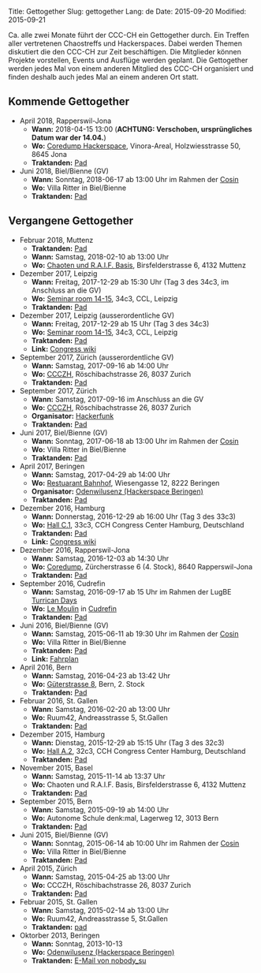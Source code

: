 Title: Gettogether
Slug: gettogether
Lang: de
Date: 2015-09-20
Modified: 2015-09-21

Ca. alle zwei Monate führt der CCC-CH ein Gettogether durch. Ein Treffen aller vertretenen Chaostreffs und Hackerspaces. Dabei werden Themen diskutiert die den CCC-CH zur Zeit beschäftigen. Die Mitglieder können Projekte vorstellen, Events und Ausflüge werden geplant. Die Gettogether werden jedes Mal von einem anderen Mitglied des CCC-CH organisiert und finden deshalb auch jedes Mal an einem anderen Ort statt.

## Kommende Gettogether

 *  April 2018, Rapperswil-Jona
    * **Wann:** 2018-04-15 13:00 (**ACHTUNG: Verschoben, ursprüngliches Datum war der 14.04.**)
    * **Wo:** [Coredump Hackerspace](https://www.coredump.ch/kontakt/), Vinora-Areal, Holzwiesstrasse 50, 8645 Jona
    * **Traktanden:** [Pad](https://pads.ccc-ch.ch/public_pad/april18_gettogether)
 * Juni 2018, Biel/Bienne (GV)
    * **Wann:** Sonntag, 2018-06-17 ab 13:00 Uhr im Rahmen der [Cosin](https://www.cosin.ch/)
    * **Wo:** Villa Ritter in Biel/Bienne
    * **Traktanden:** [Pad](https://pads.ccc-ch.ch/public_pad/gv18)

## Vergangene Gettogether

 *  Februar 2018, Muttenz
    * **Traktanden:** [Pad](https://pads.ccc-ch.ch/public_pad/februar18_gettogether)
    * **Wann:** Samstag, 2018-02-10 ab 13:00 Uhr
    * **Wo:** [Chaoten und R.A.I.F. Basis](http://wiki.chaostreff.ch/Chaostreff), Birsfelderstrasse 6, 4132 Muttenz
 * Dezember 2017, Leipzig
    * **Wann:** Freitag, 2017-12-29 ab 15:30 Uhr (Tag 3 des 34c3, im Anschluss an die GV)
    * **Wo:** [Seminar room 14-15](https://events.ccc.de/congress/2017/wiki/index.php/Room:Seminar_room_14-15), 34c3, CCL, Leipzig
    * **Traktanden:** [Pad](https://pads.ccc-ch.ch/public_pad/34c3_gettogether)
 * Dezember 2017, Leipzig (ausserordentliche GV)
    * **Wann:** Freitag, 2017-12-29 ab 15 Uhr (Tag 3 des 34c3)
    * **Wo:** [Seminar room 14-15](https://events.ccc.de/congress/2017/wiki/index.php/Room:Seminar_room_14-15), 34c3, CCL, Leipzig
    * **Traktanden:** [Pad](https://pads.ccc-ch.ch/public_pad/gv1703)
    * **Link:** [Congress wiki](https://events.ccc.de/congress/2017/wiki/index.php/Session:CCC-CH_GV)
 * September 2017, Zürich (ausserordentliche GV)
    * **Wann:** Samstag, 2017-09-16 ab 14:00 Uhr
    * **Wo:** [CCCZH](https://www.ccczh.ch/hackerspace/), Röschibachstrasse 26, 8037 Zurich
    * **Traktanden:** [Pad](https://pads.ccc-ch.ch/public_pad/gv1702)
 * September 2017, Zürich
    * **Wann:** Samstag, 2017-09-16 im Anschluss an die GV
    * **Wo:** [CCCZH](https://www.ccczh.ch/hackerspace/), Röschibachstrasse 26, 8037 Zurich
    * **Organisator:** [Hackerfunk](https://hackerfunk.ch/)
    * **Traktanden:** [Pad](https://pads.ccc-ch.ch/public_pad/september17_gettogether)
 * Juni 2017, Biel/Bienne (GV)
    * **Wann:** Sonntag, 2017-06-18 ab 13:00 Uhr im Rahmen der [Cosin](https://www.cosin.ch/)
    * **Wo:** Villa Ritter in Biel/Bienne
    * **Traktanden:** [Pad](https://pads.ccc-ch.ch/public_pad/gv17)
 *  April 2017, Beringen
    * **Wann:** Samstag, 2017-04-29 ab 14:00 Uhr
    * **Wo:** [Restuarant Bahnhof](http://www.openstreetmap.org/way/251950383), Wiesengasse 12, 8222 Beringen
    * **Organisator:** [Odenwilusenz (Hackerspace Beringen)](http://www.odenwilusenz.ch/)
    * **Traktanden:** [Pad](https://pads.ccc-ch.ch/public_pad/april17_gettogether)
 * Dezember 2016, Hamburg
    * **Wann:** Donnerstag, 2016-12-29 ab 16:00 Uhr (Tag 3 des 33c3)
    * **Wo:** [Hall C.1](https://events.ccc.de/congress/2016/wiki/Room:Hall_C.1), 33c3, CCH Congress Center Hamburg, Deutschland
    * **Traktanden:** [Pad](https://pads.ccc-ch.ch/public_pad/33c3-gettogether)
    * **Link:** [Congress wiki](https://events.ccc.de/congress/2016/wiki/Session:CCC-CH_Gettogether)
 *  Dezember 2016, Rapperswil-Jona
    * **Wann:** Samstag, 2016-12-03 ab 14:30 Uhr
    * **Wo:** [Coredump](https://www.coredump.ch/kontakt/#kontakt_adresse), Zürcherstrasse 6 (4. Stock), 8640 Rapperswil-Jona
    * **Traktanden:** [Pad](https://pads.ccc-ch.ch/public_pad/dezember16_gettogether)
 *  September 2016, Cudrefin
    * **Wann:** Samstag, 2016-09-17 ab 15 Uhr im Rahmen der LugBE [Turrican Days](http://www.lugbe.ch/turrican-days/turricandays16.phtml)
    * **Wo:** [Le Moulin](https://www.scout.ch/de/3/pfadiheimstiftung/le-moulin-vd/lageplan) in [Cudrefin](https://www.openstreetmap.org/?mlat=46.9498&mlon=7.0199#map=15/46.9498/7.0199)
    * **Traktanden:** [Pad](https://pads.ccc-ch.ch/public_pad/september16_gettogether)
 * Juni 2016, Biel/Bienne (GV)
    * **Wann:** Samstag, 2015-06-11 ab 19:30 Uhr im Rahmen der [Cosin](https://www.cosin.ch/)
    * **Wo:** Villa Ritter in Biel/Bienne
    * **Traktanden:** [Pad](https://pads.ccc-ch.ch/public_pad/gv16)
    * **Link:** [Fahrplan](https://www.cosin.ch/fahrplan/2016/events/7618.html)
 *  April 2016, Bern
    * **Wann:** Samstag, 2016-04-23 ab 13:42 Uhr
    * **Wo:** [Güterstrasse 8](https://www.chaostreffbern.ch/treff.html#gueterstrasse), Bern, 2. Stock
    * **Traktanden:** [Pad](https://pads.ccc-ch.ch/public_pad/april16_gettogether)
 * Februar 2016, St. Gallen
    * **Wann:** Samstag, 2016-02-20 ab 13:00 Uhr
    * **Wo:** Ruum42, Andreasstrasse 5, St.Gallen 
    * **Traktanden:** [Pad](https://pads.ccc-ch.ch/public_pad/2016-02-Gettogether-Ruum42)
 * Dezember 2015, Hamburg
    * **Wann:** Dienstag, 2015-12-29 ab 15:15 Uhr (Tag 3 des 32c3)
    * **Wo:** [Hall A.2](https://events.ccc.de/congress/2015/wiki/Room:Hall_A.2), 32c3, CCH Congress Center Hamburg, Deutschland
    * **Traktanden:** [Pad](https://pads.ccc-ch.ch/public_pad/32c3-gettogether)
 * November 2015, Basel
    * **Wann:** Samstag, 2015-11-14 ab 13:37 Uhr
    * **Wo:** Chaoten und R.A.I.F. Basis, Birsfelderstrasse 6, 4132 Muttenz
    * **Traktanden:** [Pad](https://pads.ccc.de/Gettogether-Basel-11-2015)
 * September 2015, Bern
    * **Wann:** Samstag, 2015-09-19 ab 14:00 Uhr
    * **Wo:** Autonome Schule denk:mal, Lagerweg 12, 3013 Bern
    * **Traktanden:** [Pad](https://pads.ccc.de/ZUqtT51b7T)
 * Juni 2015, Biel/Bienne (GV)
    * **Wann:** Sonntag, 2015-06-14 ab 10:00 Uhr im Rahmen der [Cosin](https://www.cosin.ch/)
    * **Wo:** Villa Ritter in Biel/Bienne
    * **Traktanden:** [Pad](https://pads.ccc.de/jYHXGdg8qt)
 * April 2015, Zürich
    * **Wann:** Samstag, 2015-04-25 ab 13:00 Uhr
    * **Wo:** CCCZH, Röschibachstrasse 26, 8037 Zurich
    * **Traktanden:** [Pad](https://pads.ccc.de/2015-04-swisschaos)
 * Februar 2015, St. Gallen
    * **Wann:** Samstag, 2015-02-14 ab 13:00 Uhr
    * **Wo:** Ruum42, Andreasstrasse 5, St.Gallen 
    * **Traktanden:** [pad](https://pads.ccc.de/uL3MlRqsFb)
 * Oktorber 2013, Beringen
    * **Wann:** Sonntag, 2013-10-13
    * **Wo:** [Odenwilusenz (Hackerspace Beringen)](http://www.odenwilusenz.ch/)
    * **Traktanden:** [E-Mail von nobody_su](oktober13_gettogether.html)

